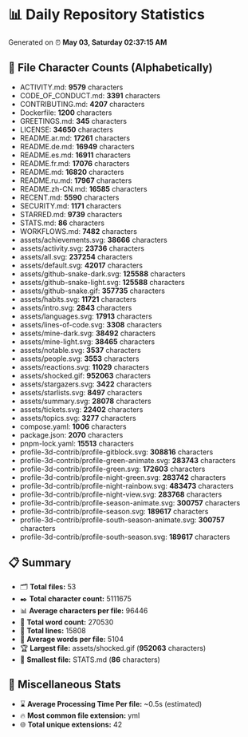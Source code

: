# 📊 Daily Repository Statistics
Generated on ⏰ **May 03, Saturday 02:37:15 AM**

## 📂 File Character Counts (Alphabetically)
- ACTIVITY.md: **9579** characters
- CODE_OF_CONDUCT.md: **3391** characters
- CONTRIBUTING.md: **4207** characters
- Dockerfile: **1200** characters
- GREETINGS.md: **345** characters
- LICENSE: **34650** characters
- README.ar.md: **17261** characters
- README.de.md: **16949** characters
- README.es.md: **16911** characters
- README.fr.md: **17076** characters
- README.md: **16820** characters
- README.ru.md: **17967** characters
- README.zh-CN.md: **16585** characters
- RECENT.md: **5590** characters
- SECURITY.md: **1171** characters
- STARRED.md: **9739** characters
- STATS.md: **86** characters
- WORKFLOWS.md: **7482** characters
- assets/achievements.svg: **38666** characters
- assets/activity.svg: **23736** characters
- assets/all.svg: **237254** characters
- assets/default.svg: **42017** characters
- assets/github-snake-dark.svg: **125588** characters
- assets/github-snake-light.svg: **125588** characters
- assets/github-snake.gif: **357735** characters
- assets/habits.svg: **11721** characters
- assets/intro.svg: **2843** characters
- assets/languages.svg: **17913** characters
- assets/lines-of-code.svg: **3308** characters
- assets/mine-dark.svg: **38492** characters
- assets/mine-light.svg: **38465** characters
- assets/notable.svg: **3537** characters
- assets/people.svg: **3553** characters
- assets/reactions.svg: **11029** characters
- assets/shocked.gif: **952063** characters
- assets/stargazers.svg: **3422** characters
- assets/starlists.svg: **8497** characters
- assets/summary.svg: **28078** characters
- assets/tickets.svg: **22402** characters
- assets/topics.svg: **3277** characters
- compose.yaml: **1006** characters
- package.json: **2070** characters
- pnpm-lock.yaml: **15513** characters
- profile-3d-contrib/profile-gitblock.svg: **308816** characters
- profile-3d-contrib/profile-green-animate.svg: **283743** characters
- profile-3d-contrib/profile-green.svg: **172603** characters
- profile-3d-contrib/profile-night-green.svg: **283742** characters
- profile-3d-contrib/profile-night-rainbow.svg: **483473** characters
- profile-3d-contrib/profile-night-view.svg: **283768** characters
- profile-3d-contrib/profile-season-animate.svg: **300757** characters
- profile-3d-contrib/profile-season.svg: **189617** characters
- profile-3d-contrib/profile-south-season-animate.svg: **300757** characters
- profile-3d-contrib/profile-south-season.svg: **189617** characters

## 📋 Summary
- 🗂️ **Total files:** 53
- ✒️ **Total character count:** 5111675
- 📊 **Average characters per file:** 96446
- 📝 **Total word count:** 270530
- 🧾 **Total lines:** 15808
- 📐 **Average words per file:** 5104
- 🏆 **Largest file:** assets/shocked.gif (**952063** characters)
- 🥉 **Smallest file:** STATS.md (**86** characters)

## 🌟 Miscellaneous Stats
- ⌛ **Average Processing Time Per file:** ~0.5s (estimated)
- 🔥 **Most common file extension:** yml
- 🌐 **Total unique extensions:** 42
